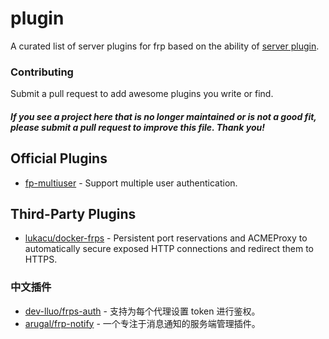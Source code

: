 # plugin

A curated list of server plugins for frp based on the ability of [server plugin](https://github.com/fatedier/frp/blob/master/doc/server_plugin.md).

### Contributing

Submit a pull request to add awesome plugins you write or find.

#### *If you see a project here that is no longer maintained or is not a good fit, please submit a pull request to improve this file. Thank you!*

## Official Plugins

* [fp-multiuser](https://github.com/gofrp/fp-multiuser) - Support multiple user authentication.

## Third-Party Plugins

* [lukacu/docker-frps](https://github.com/lukacu/docker-frps) - Persistent port reservations and ACMEProxy to automatically secure exposed HTTP connections and redirect them to HTTPS.

### 中文插件

* [dev-lluo/frps-auth](https://github.com/dev-lluo/frps-auth) - 支持为每个代理设置 token 进行鉴权。
* [arugal/frp-notify](https://github.com/arugal/frp-notify) - 一个专注于消息通知的服务端管理插件。
